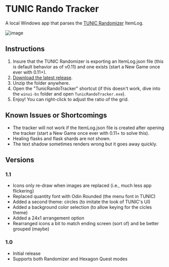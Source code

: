 # TUNIC Rando Tracker

A local Windows app that parses the [TUNIC Randomizer](https://rando.tunic.run) ItemLog.

![image](https://github.com/radicoon/tunic-rando-tracker/assets/131428651/7a9445c1-812b-42cc-85f5-f27958eae27d)

## Instructions

1. Insure that the TUNIC Randomizer is exporting an ItemLog.json file (this is default behavior as of v0.11) and one exists (start a New Game once ever with 0.11+).
1. [Download the latest release](https://github.com/radicoon/tunic-rando-tracker/releases/latest).
1. Unzip the folder anywhere.
1. Open the "TunicRandoTracker" shortcut (if this doesn't work, dive into the `winui-bs` folder and open `TunicRandoTracker.exe`).
1. Enjoy! You can right-click to adjust the ratio of the grid.

## Known Issues or Shortcomings

* The tracker will not work if the ItemLog.json file is created after opening the tracker (start a New Game once ever with 0.11+ to solve this).
* Healing flasks and flask shards are not shown.
* The text shadow sometimes renders wrong but it goes away quickly.

## Versions

### 1.1

- Icons only re-draw when images are replaced (i.e., much less app flickering)
- Replaced quantity font with Odin Rounded (the menu font in TUNIC)
- Added a second theme: circles (to imitate the look of TUNIC's UI)
- Added a background color selection (to allow keying for the cicles theme)
- Added a 24x1 arrangement option
- Rearranged icons a bit to match ending screen (sort of) and be better grouped (maybe)

### 1.0

- Initial release
- Supports both Randomizer and Hexagon Quest modes